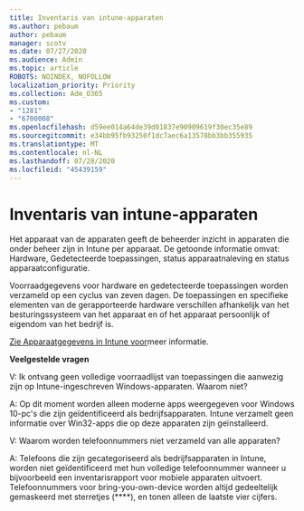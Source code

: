 ```yaml
---
title: Inventaris van intune-apparaten
ms.author: pebaum
author: pebaum
manager: scotv
ms.date: 07/27/2020
ms.audience: Admin
ms.topic: article
ROBOTS: NOINDEX, NOFOLLOW
localization_priority: Priority
ms.collection: Adm_O365
ms.custom:
- "1281"
- "6700008"
ms.openlocfilehash: d59ee014a64de39d01837e90909619f30ec35e89
ms.sourcegitcommit: e34bb95fb93250f1dc7aec6a13578bb3bb355935
ms.translationtype: MT
ms.contentlocale: nl-NL
ms.lasthandoff: 07/28/2020
ms.locfileid: "45439159"
---
```

# <a name="intune-device-inventory"></a>Inventaris van intune-apparaten

Het apparaat van de apparaten geeft de beheerder inzicht in apparaten die onder beheer zijn in Intune per apparaat. De getoonde informatie omvat: Hardware, Gedetecteerde toepassingen, status apparaatnaleving en status apparaatconfiguratie.

Voorraadgegevens voor hardware en gedetecteerde toepassingen worden verzameld op een cyclus van zeven dagen. De toepassingen en specifieke elementen van de gerapporteerde hardware verschillen afhankelijk van het besturingssysteem van het apparaat en of het apparaat persoonlijk of eigendom van het bedrijf is.

[Zie Apparaatgegevens in Intune voor](https://docs.microsoft.com/intune/device-inventory)meer informatie.

**Veelgestelde vragen**

V: Ik ontvang geen volledige voorraadlijst van toepassingen die aanwezig zijn op Intune-ingeschreven Windows-apparaten. Waarom niet?

A: Op dit moment worden alleen moderne apps weergegeven voor Windows 10-pc's die zijn geïdentificeerd als bedrijfsapparaten. Intune verzamelt geen informatie over Win32-apps die op deze apparaten zijn geïnstalleerd.

V: Waarom worden telefoonnummers niet verzameld van alle apparaten?

A: Telefoons die zijn gecategoriseerd als bedrijfsapparaten in Intune, worden niet geïdentificeerd met hun volledige telefoonnummer wanneer u bijvoorbeeld een inventarisrapport voor mobiele apparaten uitvoert. Telefoonnummers voor bring-you-own-device worden altijd gedeeltelijk gemaskeerd met sterretjes (****), en tonen alleen de laatste vier cijfers.